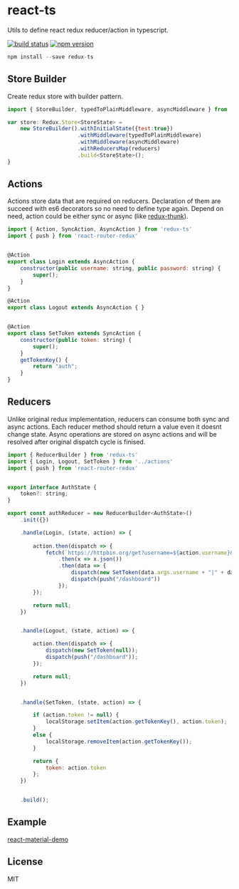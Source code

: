 react-ts
=============

Utils to define react redux reducer/action in typescript.

[![build status](https://img.shields.io/travis/cimdalli/redux-ts/master.svg?style=flat-square)](https://travis-ci.org/cimdalli/redux-ts) 
[![npm version](https://img.shields.io/npm/v/redux-ts.svg?style=flat-square)](https://www.npmjs.com/package/redux-ts)


```js
npm install --save redux-ts
```

## Store Builder

Create redux store with builder pattern.

```js
import { StoreBuilder, typedToPlainMiddleware, asyncMiddleware } from 'redux-ts'

var store: Redux.Store<StoreState> = 
	new StoreBuilder().withInitialState({test:true})
					  .withMiddleware(typedToPlainMiddleware)
			          .withMiddleware(asyncMiddleware)
			          .withReducersMap(reducers)
			          .build<StoreState>();
} 
```

## Actions

Actions store data that are required on reducers. Declaration of them are succeed with es6 decorators so no need to define type again. Depend on need, action could be either sync or async (like [redux-thunk](https://github.com/gaearon/redux-thunk)).

```js
import { Action, SyncAction, AsyncAction } from 'redux-ts'
import { push } from 'react-router-redux'


@Action
export class Login extends AsyncAction {
    constructor(public username: string, public password: string) {
        super();
    }
}

@Action
export class Logout extends AsyncAction { }


@Action
export class SetToken extends SyncAction {
    constructor(public token: string) {
        super();
    }
    getTokenKey() {
        return "auth";
    }
}
```

## Reducers

Unlike original redux implementation, reducers can consume both sync and async actions. Each reducer method should return a value even it doesnt change state. Async operations are stored on async actions and will be resolved after original dispatch cycle is finised.

```js
import { ReducerBuilder } from 'redux-ts'
import { Login, Logout, SetToken } from '../actions'
import { push } from 'react-router-redux'


export interface AuthState {
    token?: string;
}

export const authReducer = new ReducerBuilder<AuthState>()
    .init({})

    .handle(Login, (state, action) => {
        
	    action.then(dispatch => {
	        fetch(`https://httpbin.org/get?username=${action.username}&password=${action.password}`)
	            .then(x => x.json())
	            .then(data => {
	                dispatch(new SetToken(data.args.username + "|" + data.args.password));
	                dispatch(push("/dashboard"))
	            });
	    });

        return null;
    })


    .handle(Logout, (state, action) => {

        action.then(dispatch => {
            dispatch(new SetToken(null));
            dispatch(push("/dashboard"));
        });

        return null;
    })


    .handle(SetToken, (state, action) => {

        if (action.token != null) {
            localStorage.setItem(action.getTokenKey(), action.token);
        }
        else {
            localStorage.removeItem(action.getTokenKey());
        }

        return {
            token: action.token
        };
    })


    .build();
```

## Example
[react-material-demo](https://github.com/cimdalli/react-material-demo)

## License

MIT
